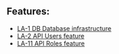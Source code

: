 ## Features:

- [LA-1 DB Database infrastructure](./DB_databse_feature/LA-1_DB_databse_feature.md)
- [LA-2 API Users feature](./API_users_feature//LA-2_API_users_feature.md)
- [LA-11 API Roles feature](./API_roles_feature/LA-11_API_roles_feature.md)
